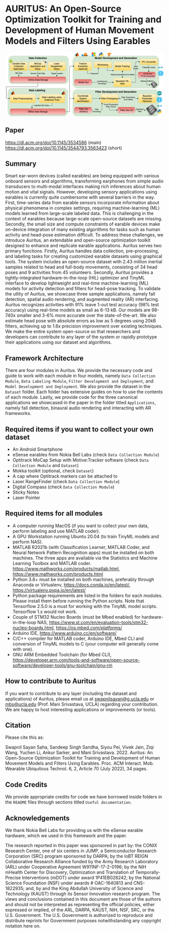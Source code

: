 # AURITUS: An Open-Source Optimization Toolkit for Training and Development of Human Movement Models and Filters Using Earables

![overview](earable_framework_final.png)

## Paper
https://dl.acm.org/doi/10.1145/3534586 (main)
https://dl.acm.org/doi/10.1145/3544793.3563423 (short)


## Summary
Smart ear-worn devices (called earables) are being equipped with various onboard sensors and algorithms, transforming earphones from simple audio transducers to multi-modal interfaces making rich inferences about human motion and vital signals. However, developing sensory applications using earables is currently quite cumbersome with several barriers in the way. First, time-series data from earable sensors incorporate information about physical phenomena in complex settings, requiring machine-learning (ML) models learned from large-scale labeled data. This is challenging in the context of earables because large-scale open-source datasets are missing. Secondly, the small size and compute constraints of earable devices make on-device integration of many existing algorithms for tasks such as human activity and head-pose estimation difficult. To address these challenges, we introduce Auritus, an extendable and open-source optimization toolkit designed to enhance and replicate earable applications. Auritus serves two primary functions. Firstly, Auritus handles data collection, pre-processing, and labeling tasks for creating customized earable datasets using graphical tools. The system includes an open-source dataset with 2.43 million inertial samples related to head and full-body movements, consisting of 34 head poses and 9 activities from 45 volunteers. Secondly, Auritus provides a tightly-integrated hardware-in-the-loop (HIL) optimizer and TinyML interface to develop lightweight and real-time machine-learning (ML) models for activity detection and filters for head-pose tracking. To validate the utlity of Auritus, we showcase three sample applications, namely fall detection, spatial audio rendering, and augmented reality (AR) interfacing. Auritus recognizes activities with 91% leave 1-out test accuracy (98% test accuracy) using real-time models as small as 6-13 kB. Our models are 98-740x smaller and 3-6% more accurate over the state-of-the-art. We also estimate head pose with absolute errors as low as 5 degrees using 20kB filters, achieving up to 1.6x precision improvement over existing techniques. We make the entire system open-source so that researchers and developers can contribute to any layer of the system or rapidly prototype their applications using our dataset and algorithms.

## Framework Architecture

There are four modules in Auritus. We provide the necessary code and guide to work with each module in four models, namely ```Data Collection Module```, ```Data Labeling Module```, ```Filter Development and Deployment```, and ```Model Development and Deployment```. We also provide the dataset in the ```Dataset``` folder. Each folder has extensive guides on how to use the contents of each module. Lastly, we provide code for the three canonical applications we showcased in the paper in the folder titled ```Applications```, namely fall detection, binaural audio rendering and interacting with AR frameworks.

## Required items if you want to collect your own dataset
- An Android Smartphone 
- eSense earables from Nokia Bell Labs (check ```Data Collection Module```)
- Optitrack MoCap Setup with Motive:Tracker software (check ```Data Collection Module``` and ```Dataset```)
- Mokka toolkit (optional, check ```Dataset```)
- A cap where Optitrack markers can be attached to 
- Laser RangeFinder (check ```Data Collection Module```)
- Digital Compass (check ```Data Collection Module```)
- Sticky Notes
- Laser Pointer

## Required items for all modules
- A computer running MacOS (if you want to collect your own data, perform labeling and use MATLAB coder).
- A GPU Workstation running Ubuntu 20.04 (to train TinyML models and perform NAS).
- MATLAB R2021b (with Classification Learner, MATLAB Coder, and Neural Network Pattern Recognition apps) must be installed on both machines. The three apps are available via the Statistics and Machine Learning Toolbox and MATLAB coder. https://www.mathworks.com/products/matlab.html, https://www.mathworks.com/products.html
- Python 3.8+ must be installed on both machines, preferably through Anaconda or Virtualenv, https://docs.conda.io/en/latest/, https://virtualenv.pypa.io/en/latest/
- Python package requirements are listed in the folders for each modules. Please install them before running the Python scripts. Note that Tensorflow 2.5.0 is a must for working with the TinyML model scripts. Tensorflow 1.x would not work.
- Couple of STM32 Nucleo Boards (must be Mbed enabled) for hardware-in-the-loop NAS, https://www.st.com/en/evaluation-tools/stm32-nucleo-boards.html, https://os.mbed.com/platforms/
- Arduino IDE, https://www.arduino.cc/en/software/
- C/C++ compiler for MATLAB coder, Arduino IDE, Mbed CLI and conversion of TinyML models to C (your computer will generally come with one).
- GNU ARM Embedded Toolchain (for Mbed CLI), https://developer.arm.com/tools-and-software/open-source-software/developer-tools/gnu-toolchain/gnu-rm

## How to contribute to Auritus

If you want to contribute to any layer (including the dataset and applications) of Auritus, please email us at swapnilsayan@g.ucla.edu or mbs@ucla.edu (Prof. Mani Srivastava, UCLA) regarding your contribution. We are happy to host interesting applications or improvements (or tools).

## Citation
Please cite this as:

Swapnil Sayan Saha, Sandeep Singh Sandha, Siyou Pei, Vivek Jain, Ziqi Wang, Yuchen Li, Ankur Sarker, and Mani Srivastava. 2022. Auritus: An Open-Source Optimization Toolkit for Training and Development of Human Movement Models and Filters Using Earables. Proc. ACM Interact. Mob. Wearable Ubiquitous Technol. 6, 2, Article 70 (July 2022), 34 pages.

## Code Credits

We provide appropriate credits for code we have borrowed inside folders in the ```README``` files through sections titled ```Useful documentation```.

## Acknowledgements
We thank Nokia Bell Labs for providing us with the eSense earable hardware, which we used in this framework and the paper.

The research reported in this paper was sponsored in part by: the CONIX Research Center, one of six centers in JUMP, a Semiconductor Research Corporation (SRC) program sponsored by DARPA; by the IoBT REIGN Collaborative Research Alliance funded by the Army Research Laboratory (ARL) under Cooperative Agreement W911NF-17-2-0196; by the NIH mHealth Center for Discovery, Optimization and Translation of Temporally-Precise Interventions (mDOT) under award 1P41EB028242; by the National Science Foundation (NSF) under awards \# OAC-1640813 and CNS-1822935; and, by and the King Abdullah University of Science and Technology (KAUST) through its Sensor Innovation research program. The views and conclusions contained in this document are those of the authors and should not be interpreted as representing the official policies, either expressed or implied, of the ARL, DARPA, KAUST, NIH, NSF, SRC, or the U.S. Government. The U.S. Government is authorized to reproduce and distribute reprints for Government purposes notwithstanding any copyright notation here on.


